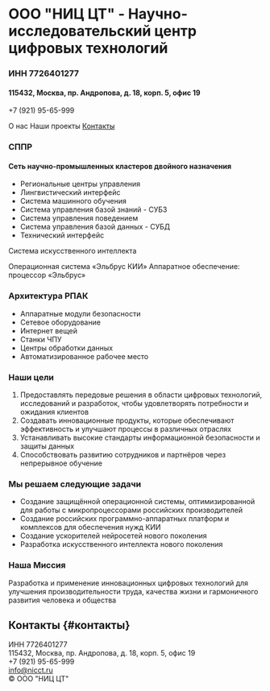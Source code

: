 # ООО "НИЦ ЦТ" - Научно-исследовательский центр цифровых технологий
  

###    ИНН 7726401277
#### 115432, Москва, пр. Андропова, д. 18, корп. 5, офис 19
+7 (921) 95-65-999 <br>

        
О нас
Наши проекты
[Контакты](#контакты) 
  
### СППР
#### Сеть научно-промышленных кластеров двойного назначения
        
- Региональные центры управления
- Лингвистический интерфейс
- Система машинного обучения
- Система управления базой знаний - СУБЗ
- Система управления поведением
- Система управления базой данных - СУБД
- Технический интерфейс
          
         

Система искусственного интеллекта
            
Операционная система «Эльбрус КИИ»
Аппаратное обеспечение: процессор «Эльбрус»
            
### Архитектура РПАК
            
*   Аппаратные модули безопасности
*   Сетевое оборудование
*   Интернет вещей
*   Станки ЧПУ
*   Центры обработки данных
*   Автоматизированное рабочее место
          

       
### Наши цели
1.  Предоставлять передовые решения в области цифровых технологий, исследований и разработок, чтобы удовлетворять потребности и ожидания клиентов
2.  Cоздавать инновационные продукты, которые обеспечивают эффективность и улучшают процессы в различных отраслях
3.  Устанавливать высокие стандарты информационной безопасности и защиты данных
4.  Способствовать развитию сотрудников и партнёров через непрерывное обучение
           

        
### Мы решаем следующие задачи
*   Создание защищённой операционной системы, оптимизированной для работы с микропроцессорами российских производителей
*   Создание российских программно-аппаратных платформ и комплексов для обеспечения нужд КИИ
*   Cоздание ускорителей нейросетей нового поколения
*   Разработка искусственного интеллекта нового поколения
          
### Наша Миссия
Разработка и применение инновационных цифровых технологий для улучшения производительности труда, качества жизни и гармоничного развития человека и общества 
## Контакты {#контакты}
ИНН 7726401277<br>
115432, Москва, пр. Андропова, д. 18, корп. 5, офис 19 <br>
+7 (921) 95-65-999 <br>
[info@nicct.ru](info@nicct.ru) <br>
© ООО "НИЦ ЦТ"
    
